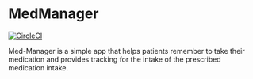 # MedManager
[![CircleCI](https://circleci.com/gh/Dfrank7/MedManager/tree/master.svg?style=shield)](https://circleci.com/gh/Dfrank7/MedManager/tree/master)

Med-Manager is a simple app that helps patients remember to take their medication and provides tracking for the intake of the prescribed medication intake.
